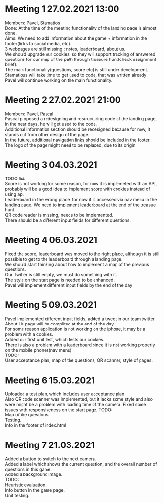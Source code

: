 
# Meeting 1 27.02.2021 13:00
<p>Members: Pavel, Stamatios<br>
Done: At the time of the meeting functionality of the landing page is almost done.<br>
Aims: We need to add information about the game + information in the footer(links to social media, etc).<br>
3 webpages are still missing : notes, leaderboard, about us.<br>
We should upgrade our cookies, so they will support tracking of answered questions for our map of the path through treasure hunt(check assignment brief).<br>
The main functionality(questions, score etc) is still under development.<br>
Stamatious will take time to get used to code, that was written already<br>
Pavel will continue working on the main functionality.</p>

# Meeting 2 27.02.2021 21:00
<p>Members: Pavel, Pascal<br>
  Pascal proposed a redesigning and restructuring code of the landing page, in the near days, he will get used to the code.<br>
   Additional information section should be redesigned because for now, it stands out from other design of the page.<br>
   In the future, additional navigation links should be included in the footer.<br>
   The logo of the page might need to be replaced, due to its origin</p>
   
# Meeting 3 04.03.2021 
<p>TODO list: <br>
  Score is not working for some reason, for now it is implemeted with an API, probably will be a good idea to implement score with cookies instead of using api.<br>
  Leaderboard in the wrong place, for now it is accessed via nav menu in the landing page. We need to implement leaderboard at the end of the treasue hunt.<br>
  QR code reader is missing, needs to be implemented.<br>
  There should be a different input fields for different questions.</p>
  
 # Meeting 4 06.03.2021 
 <p>Fixed the score, leaderboard was moved to the right place, although it is still possible to get to the leaderboard through a landing page.<br>
  We should start thinking about how to implement a map of the previous questions.<br>
  Our Twitter is still empty, we must do something with it.<br>
  The style on the start page is needed to be enhanced.<br>
  Pavel will implement different input fields by the end of the day</p>
  
  # Meeting 5 09.03.2021
  <p>Pavel implemented different input fields, added a tweet in our team twitter<br>
    About Us page will be complited at the end of the day.<br>
    For some reason application is not working on the iphone, it may be a problem with a cookies.<br>
    Added our first unit test, which tests our cookies.<br>
    There is also a problem with a leaderboard since it is not working properly on the mobile phones(nav menu)<br>
    TODO:<br>
    User acceptance plan, map of the questions, QR scanner, style of pages.</p>
    
  # Meeting 6 15.03.2021
  Uploaded a test plan, which includes user acceptance plan.   
  Also QR code scanner was implemented, but it lacks some style and also were might be a problem with loading time of the camera.
  Fixed some issues with responsiveness on the start page.
  TODO:   
  Map of the questions.   
  Testing.   
  Info in the footer of index.html  
  
  # Meeting 7 21.03.2021
  Added a button to switch to the next camera.    
  Added a label which shows the current question, and the overall number of questions in this game.   
  Added a background image.   
  TODO:   
  Heuristic evaluation.      
  Info button in the game page.   
  Unit testing.   
  
  
